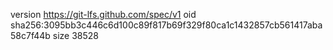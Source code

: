 version https://git-lfs.github.com/spec/v1
oid sha256:3095bb3c446c6d100c89f817b69f329f80ca1c1432857cb561417aba58c7f44b
size 38528
